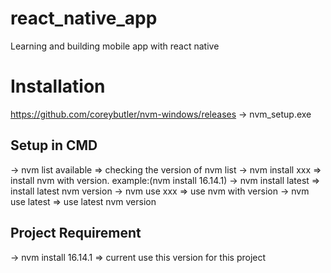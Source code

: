 # react_native_app
Learning and building mobile app with react native

# Installation 
https://github.com/coreybutler/nvm-windows/releases -> nvm_setup.exe

## Setup in CMD
-> nvm list available => checking the version of nvm list
-> nvm install xxx => install nvm with version. example:(nvm install 16.14.1)
-> nvm install latest => install latest nvm version
-> nvm use xxx => use nvm with version 
-> nvm use latest => use latest nvm version

## Project Requirement 
-> nvm install 16.14.1 => current use this version for this project



